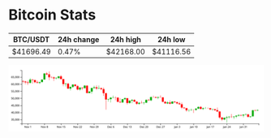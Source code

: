 # Bitcoin Stats

BTC/USDT|24h change|24h high|24h low|
|---|---|---|---|
|$41696.49|0.47%|$42168.00|$41116.56|

<img src="./chart.svg">
